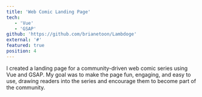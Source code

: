 ```yaml
---
title: 'Web Comic Landing Page'
tech:
   - 'Vue'
   - 'GSAP'
github: 'https://github.com/brianetoon/Lambdoge'
external: '#'
featured: true
position: 4
---
```


I created a landing page for a community-driven web comic series using Vue and GSAP. My goal was to make the page fun, engaging, and easy to use, drawing readers into the series and encourage them to become part of the community.